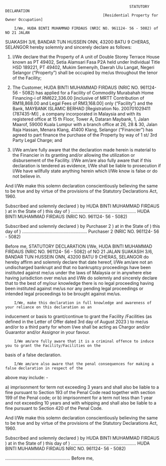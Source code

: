                                                             STATUTORY DECLARATION
                                                [Residential Property for Owner Occupation]

        I/We, HUDA BINTI MUHAMMAD FIRDAUS (NRIC NO. 961124- 56 - 5082) of NO 21 JALAN
SUAKASIH 3/6,
BANDAR TUN HUSSEIN ONN,
43200 BATU 9 CHERAS,
SELANGOR hereby solemnly and sincerely declare as follows:

1) I/We declare that the Property of A unit of Double Storey Terrace House known as PT 49402, Setia
   Alamsari Fasa P2A held under Individual Title HSD 189221, PT 49402, Mukim Semenyih, Daerah
   Ulu Langat, Negeri Selangor (“Property”) shall be occupied by me/us throughout the tenor of the Facility;

2) The Customer, HUDA BINTI MUHAMMAD FIRDAUS (NRIC NO. 961124- 56 - 5082) has applied for a
   Facility of Commodity Murabahah Home Financing-i of RM622,336.00 [inclusive of MRTT Contribution
   of RM18,868.00 and Legal Fees of RM3,168.00] only (“Facility”) and the Bank, MAYBANK ISLAMIC
   BERHAD [Registration No. 200701029411 (787435-M)] , a company incorporated in Malaysia and with
   its registered office at 15 th Floor, Tower A, Dataran Maybank, 1, Jalan Maarof, 59000 Kuala Lumpur with a
   branch office at 26, 28 & 30, Jalan Raja Hassan, Menara Klang, 41400 Klang, Selangor (“Financier”) has
   agreed to part finance the purchase of the Property by way of 1 st/ 3rd Party Legal Charge; and

3) I/We am/are fully aware that the declaration made herein is material to the Financier in its granting and/or
   allowing the utilization or disbursement of the Facility. I/We am/are also fully aware that if this declaration
   is tendered as evidence, I/We shall be liable to prosecution if I/We have willfully state anything herein
   which I/We know is false or do not believe in.

And I/We make this solemn declaration conscientiously believing the same to be true and by virtue of the
provisions of the Statutory Declarations Act, 1960.

Subscribed and solemnly declared        )
by HUDA BINTI MUHAMMAD FIRDAUS          )
at in the State of                      )
this day of                             ) ....................................................
                                        HUDA BINTI MUHAMMAD FIRDAUS
                                        (NRIC NO. 961124- 56 - 5082)

Subscribed and solemnly declared        )
by Purchaser 2                          )
at in the State of                      )
this day of                             ) ....................................................
                                        Purchaser 2
                                        (NRIC NO. 961124- 56 - 5082)

Before me,
                                                            STATUTORY DECLARATION
        I/We, HUDA BINTI MUHAMMAD FIRDAUS (NRIC NO. 961124- 56 - 5082) of NO 21 JALAN
SUAKASIH 3/6, BANDAR TUN HUSSEIN ONN, 43200 BATU 9 CHERAS, SELANGOR do hereby
affirm and solemnly declare that date hereof, I/We am/are not an undischarged bankrupt and that no bankruptcy
proceedings have been instituted against me/us under the laws of Malaysia or in anywhere else having
jurisdiction over me/us and I/We do solemnly and sincerely declare that to the best of my/our knowledge there
is no legal proceeding having been instituted against me/us nor any pending legal proceedings or intended legal
proceedings to be brought against me/us.

        I/We, make this declaration in full knowledge and awareness of your reliance on this declaration as an
inducement or basis to grant/continue to grant the Facility /Facilities (as defined in the Letter of Offer dated 3rd
day of August 2023 ) to me/us and/or to a third party for whom I/we shall be acting as Chargor and/or Guarantor
and/or Assignor in your favour.

        I/We am/are fully aware that it is a criminal offence to induce you to grant the Facility/Facilities on the
basis of a false declaration.

        I/We am/are also aware that the penal consequences for making a false declaration in respect of the
above may include: -

a)  imprisonment for term not exceeding 3 years and shall also be liable to a fine pursuant to Section 193 of the
Penal Code read together with section 199 of the Penal code; or
b)  imprisonment for a term not less than 1 year and not exceeding 10 years and with whipping and shall also
be liable to a fine pursuant to Section 420 of the Penal Code.

And I/We make this solemn declaration conscientiously believing the same to be true and by virtue of the
provisions of the Statutory Declarations Act, 1960.

Subscribed and solemnly declared        )
by HUDA BINTI MUHAMMAD FIRDAUS          )
at in the State of                      )
this day of                             ) ....................................................
                                        HUDA BINTI MUHAMMAD FIRDAUS
                                        NRIC NO. 961124- 56 - 5082)

....................................................
Before me,